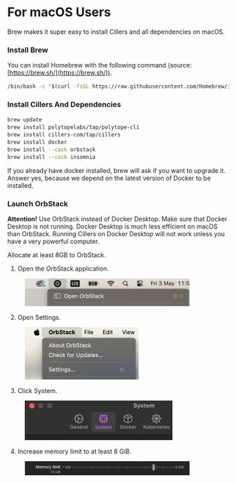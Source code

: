# For macOS Users

Brew makes it super easy to install Cillers and all dependencies on macOS.&#x20;

### Install Brew

You can install Homebrew with the following command (source: [https://brew.sh/](https://brew.sh/)).

```bash
/bin/bash -c "$(curl -fsSL https://raw.githubusercontent.com/Homebrew/install/HEAD/install.sh)"
```

### **Install Cillers And Dependencies**

```bash
brew update
brew install polytopelabs/tap/polytope-cli
brew install cillers-com/tap/cillers
brew install docker
brew install --cask orbstack
brew install --cask insomnia 
```

If you already have docker installed, brew will ask if you want to upgrade it. Answer yes, because we depend on the latest version of Docker to be installed.

### Launch OrbStack&#x20;

**Attention!** Use OrbStack instead of Docker Desktop. Make sure that Docker Desktop is not running. Docker Desktop is much less efficient on macOS than OrbStack. Running Cillers on Docker Desktop will not work unless you have a very powerful computer.&#x20;

Allocate at least 8GB to OrbStack.

1. Open the OrbStack application.&#x20;

<figure><img src="../../.gitbook/assets/image (4) (1).png" alt="" width="375"><figcaption></figcaption></figure>

2. Open Settings.

<figure><img src="../../.gitbook/assets/image (1) (1) (1).png" alt="" width="259"><figcaption></figcaption></figure>

3. Click System.&#x20;

<figure><img src="../../.gitbook/assets/image (2) (1) (1).png" alt="" width="336"><figcaption></figcaption></figure>

4. Increase memory limit to at least 8 GiB.&#x20;

<figure><img src="../../.gitbook/assets/image (3) (1) (1).png" alt="" width="375"><figcaption></figcaption></figure>



